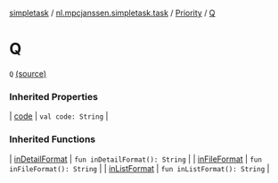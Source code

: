 [simpletask](../../index.md) / [nl.mpcjanssen.simpletask.task](../index.md) / [Priority](index.md) / [Q](.)

# Q

`Q` [(source)](https://github.com/mpcjanssen/simpletask-android/blob/master/src/main/java/nl/mpcjanssen/simpletask/task/Priority.kt#L31)

### Inherited Properties

| [code](code.md) | `val code: String` |

### Inherited Functions

| [inDetailFormat](in-detail-format.md) | `fun inDetailFormat(): String` |
| [inFileFormat](in-file-format.md) | `fun inFileFormat(): String` |
| [inListFormat](in-list-format.md) | `fun inListFormat(): String` |

